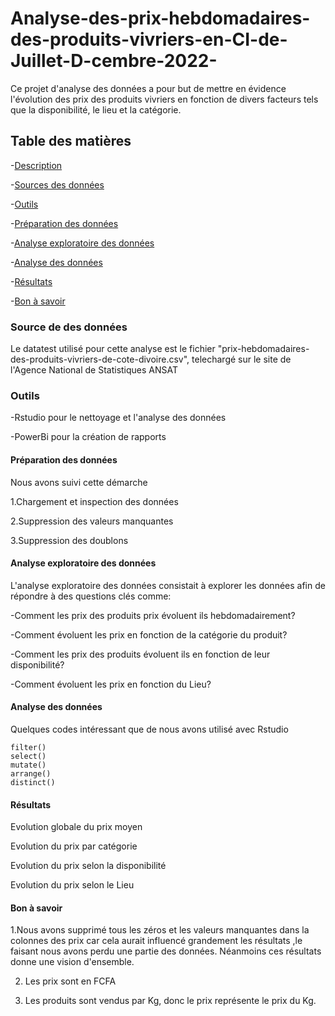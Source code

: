 # Analyse-des-prix-hebdomadaires-des-produits-vivriers-en-CI-de-Juillet-D-cembre-2022-
Ce projet d'analyse des données a pour but de mettre en évidence l'évolution des prix des produits vivriers en fonction de divers facteurs tels que la disponibilité, le lieu et la catégorie.

## Table des matières

-[Description](#description)

-[Sources des données](#sources-des-données)

-[Outils](#ouils)

-[Préparation des données](#préparation-des-données)

-[Analyse exploratoire des données](#analyse-exploratoire-des-données)

-[Analyse des données](#analyse-des-données)

-[Résultats](#résultats)

-[Bon à savoir](#bon-à-savoir)

### Source de des données
Le datatest utilisé pour cette analyse est le fichier "prix-hebdomadaires-des-produits-vivriers-de-cote-divoire.csv", telechargé sur le site de l'Agence National de Statistiques ANSAT

### Outils
-Rstudio pour le nettoyage et l'analyse des données

-PowerBi pour la création de rapports

#### Préparation des données

Nous avons suivi cette démarche

1.Chargement et inspection des données

2.Suppression des valeurs manquantes

3.Suppression des doublons

#### Analyse exploratoire des données

L'analyse exploratoire des données consistait à explorer les données afin de répondre à des questions clés comme:

-Comment les prix des produits prix évoluent ils  hebdomadairement?

-Comment évoluent les prix en fonction de la catégorie du produit?

-Comment les prix des produits évoluent ils en fonction de leur disponibilité?

-Comment évoluent les prix en fonction du Lieu?

#### Analyse des données
Quelques codes intéressant que de nous avons utilisé avec Rstudio

```rstudio
filter()
select()
mutate()
arrange()
distinct()
```

#### Résultats

Evolution globale du prix moyen



Evolution du prix par catégorie



Evolution du prix selon la disponibilité




Evolution du prix selon le Lieu

#### Bon à savoir

1.Nous avons supprimé tous les zéros et les valeurs manquantes dans la colonnes des prix car cela aurait influencé grandement les résultats ,le faisant nous avons perdu une partie des données. Néanmoins ces résultats donne une vision d'ensemble.

2. Les prix sont en FCFA

3. Les produits sont vendus par Kg, donc le prix représente le prix du Kg.



















